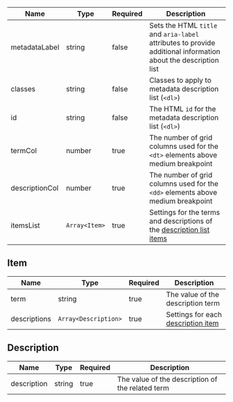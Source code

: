 | Name           | Type          | Required | Description                                                                                                    |
| -------------- | ------------- | -------- | -------------------------------------------------------------------------------------------------------------- |
| metadataLabel  | string        | false    | Sets the HTML `title` and `aria-label` attributes to provide additional information about the description list |
| classes        | string        | false    | Classes to apply to metadata description list (`<dl>`)                                                         |
| id             | string        | false    | The HTML `id` for the metadata description list (`<dl>`)                                                       |
| termCol        | number        | true     | The number of grid columns used for the `<dt>` elements above medium breakpoint                                |
| descriptionCol | number        | true     | The number of grid columns used for the `<dd>` elements above medium breakpoint                                |
| itemsList      | `Array<Item>` | true     | Settings for the terms and descriptions of the [description list items](#item)                                 |

## Item

| Name         | Type                 | Required | Description                                        |
| ------------ | -------------------- | -------- | -------------------------------------------------- |
| term         | string               | true     | The value of the description term                  |
| descriptions | `Array<Description>` | true     | Settings for each [description item](#description) |

## Description

| Name        | Type   | Required | Description                                      |
| ----------- | ------ | -------- | ------------------------------------------------ |
| description | string | true     | The value of the description of the related term |

